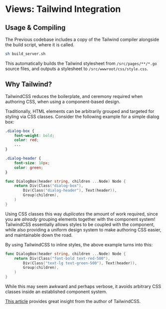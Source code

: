 # Views: Tailwind Integration

## Usage & Compiling
The Previous codebase includes a copy of the Tailwind compiler alongside the build script, where it is called.

```sh
sh build_server.sh
```

This automatically builds the Tailwind stylesheet from `/src/pages/**/*.go` source files, and outputs a stylesheet to `/src/wwwroot/css/style.css`.

## Why Tailwind?
TailwindCSS reduces the boilerplate, and ceremony required when authoring CSS, when using a component-based design.

Traditionally, HTML elements can be arbitrarily grouped and targeted for styling via CSS classes.
Consider the following example for a simple dialog box:

```css
.dialog-box {
	font-weight: bold;
	color: red;
	...
}

.dialog-header {
	font-size: 18px;
	color: green;
}
```

```go
func DialogBox(header string, children ...Node) Node {
	return Div(Class("dialog-box"),
		Div(Class("dialog-header"), Text(header)),
		Group(children),
	)
}
```

Using CSS classes this way _duplicates_ the amount of work required, since you are _already_ grouping elements together with the component system!
TailwindCSS essentially allows styles to be coupled with the component, while also providing a uniform design system to make authoring CSS easier, and maintainable down the road.

By using TailwindCSS to inline styles, the above example turns into this:

```go
func DialogBox(header string, children ...Node) Node {
	return Div(Class("font-bold text-red-500"),
		Div(Class("text-lg text-green-500"), Text(header)),
		Group(children),
	)
}
```

While this may seem awkward and perhaps verbose, it avoids arbitrary CSS classes inside an established component system.

[This article](https://adamwathan.me/css-utility-classes-and-separation-of-concerns/) provides great insight from the author of TailwindCSS.